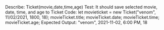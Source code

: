 Describe: Ticket(movie,date,time,age)
Test: It should save selected movie, date, time, and age to Ticket
Code: let movieticket = new Ticket("venom", 11/02/2021, 1800, 18);
movieTicket.title;
movieTicket.date;
movieTicket.time;
movieTicket.age;
Expected Output: "venom", 2021-11-02, 6:00 PM, 18

